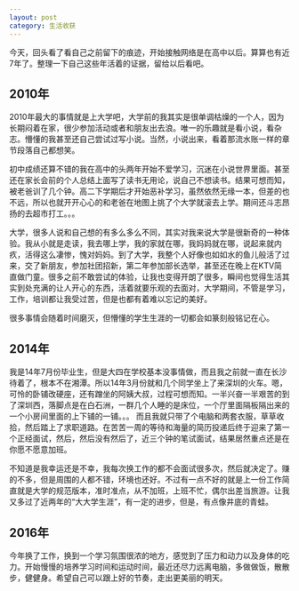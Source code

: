 ```yaml
---
layout: post
category: 生活收获
---
```




今天，回头看了看自己之前留下的痕迹，开始接触网络是在高中以后。算算也有近7年了。整理一下自己这些年活着的证据，留给以后看吧。



## 2010年

2010年最大的事情就是上大学吧，大学前的我其实是很单调枯燥的一个人，因为长期闷着在家，很少参加活动或者和朋友出去浪。唯一的乐趣就是看小说，看杂志。懵懂的我甚至还自己尝试过写小说。当然，小说出来，看着那流水账一样的章节段落自己都想笑。

初中成绩还算不错的我在高中的头两年开始不爱学习，沉迷在小说世界里面。甚至还在家长会前的个人总结上面写了读书无用论，说自己不想读书。结果可想而知，被老爸训了几个钟。高二下学期后才开始恶补学习，虽然依然无缘一本，但差的也不远，所以也就开开心心的和老爸在地图上挑了个大学就滚去上学。期间还斗志昂扬的去超市打工。。。

大学，很多人说和自己想的有多么多么不同，其实对我来说大学是很新奇的一种体验。我从小就是走读，我去哪上学，我的家就在哪，我妈妈就在哪，说起来就内疚，活得这么凄惨，愧对妈妈。到了大学，我整个人好像也如如水的鱼儿般活了过来，交了新朋友，参加社团招新，第二年参加部长选举，甚至还在晚上在KTV简直做门童。很多之前不敢尝试的体验，让我也变得开朗了很多，瞬间也觉得生活其实到处充满的让人开心的东西，活着就要乐观的去面对，大学期间，不管是学习，工作，培训都让我受过苦，但是也都有着难以忘记的美好。

很多事情会随着时间磨灭，但懵懂的学生生涯的一切都会如篆刻般铭记在心。

## 2014年

我是14年7月份毕业生，但是大四在学校基本没事情做，而且我之前就一直在长沙待着了，根本不在湘潭。所以14年3月份就和几个同学坐上了来深圳的火车。嗯，可怜的卧铺改硬座，还有蹭坐的阿姨大叔，过程可想而知。一半兴奋一半艰苦的到了深圳西，落脚点是在白石洲，一群几个人睡的是床位，一个厅里面隔板隔出来的一个小房间里面的上下铺的一铺。。。 而且我就只带了个电脑和两套衣服，草草收拾，然后踏上了求职道路。在苦苦一周的等待和海量的简历投递后终于迎来了第一个正经面试，然后，然后没有然后了，近三个钟的笔试面试，结果居然重点还是在你愿不愿意加班。

不知道是我幸运还是不幸，我每次换工作的都不会面试很多次，然后就决定了。赚的不多，但是周围的人都不错，环境也还好。不过有一点不好的就是上一份工作简直就是大学的规范版本，准时准点，从不加班，上班不忙，偶尔出差当旅游。让我又多过了近两年的“大大学生涯”，有一定的进步，但是，有点像井底的青蛙。



## 2016年

今年换了工作，换到一个学习氛围很浓的地方，感觉到了压力和动力以及身体的吃力。开始慢慢的培养学习时间和运动时间，最近还尽力远离电脑，多做做饭，散散步，健健身。希望自己可以跟上好的节奏，走出更美丽的明天。

